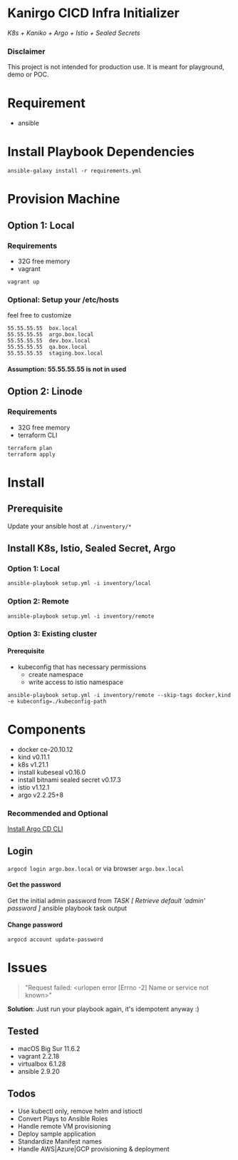 # Kanirgo CICD Infra Initializer

_K8s + Kaniko + Argo + Istio + Sealed Secrets_

### Disclaimer 
This project is not intended for production use. It is meant for playground, demo or POC. 

# Requirement
- ansible

# Install Playbook Dependencies
`ansible-galaxy install -r requirements.yml`

# Provision Machine
## Option 1: Local
### Requirements
- 32G free memory 
- vagrant

`vagrant up`

### Optional: Setup your /etc/hosts
feel free to customize

    55.55.55.55  box.local
    55.55.55.55  argo.box.local
    55.55.55.55  dev.box.local
    55.55.55.55  qa.box.local
    55.55.55.55  staging.box.local
#### Assumption: 55.55.55.55 is not in used

## Option 2: Linode
### Requirements
- 32G free memory 
- terraform CLI

```
terraform plan
terraform apply
```

# Install
## Prerequisite
Update your ansible host at `./inventory/*`

## Install K8s, Istio, Sealed Secret, Argo
### Option 1: Local
`ansible-playbook setup.yml -i inventory/local`
### Option 2: Remote
`ansible-playbook setup.yml -i inventory/remote`
### Option 3: Existing cluster
#### Prerequisite
- kubeconfig that has necessary permissions
  - create namespace
  - write access to istio namespace

`ansible-playbook setup.yml -i inventory/remote --skip-tags docker,kind -e kubeconfig=./kubeconfig-path`

# Components
- docker ce-20.10.12
- kind v0.11.1 
- k8s v1.21.1
- install kubeseal v0.16.0
- install bitnami sealed secret v0.17.3
- istio v1.12.1
- argo v2.2.25+8

### Recommended and Optional 
[Install Argo CD CLI](https://argo-cd.readthedocs.io/en/stable/cli_installation/)

## Login
`argocd login argo.box.local` or via browser `argo.box.local`

#### Get the password
Get the initial admin password from _TASK [ Retrieve default 'admin' password ]_ ansible playbook task output 

#### Change password
`argocd account update-password`

# Issues

> "Request failed: <urlopen error [Errno -2] Name or service not known>"


**Solution**: Just run your playbook again, it's idempotent anyway :)

## Tested
- macOS Big Sur 11.6.2
- vagrant 2.2.18
- virtualbox 6.1.28
- ansible 2.9.20

## Todos
- Use kubectl only, remove helm and istioctl
- Convert Plays to Ansible Roles
- Handle remote VM provisioning
- Deploy sample application
- Standardize Manifest names
- Handle AWS|Azure|GCP provisioning & deployment

